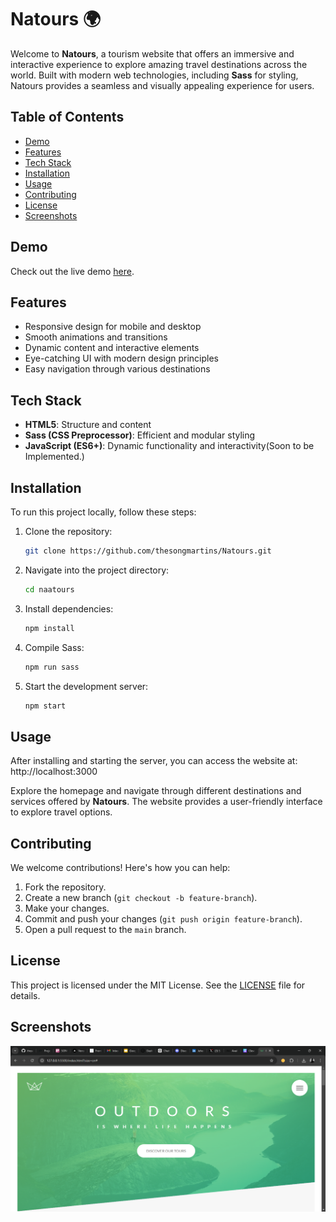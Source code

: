 # Natours 🌍

Welcome to **Natours**, a tourism website that offers an immersive and interactive experience to explore amazing travel destinations across the world. Built with modern web technologies, including **Sass** for styling, Natours provides a seamless and visually appealing experience for users.

## Table of Contents

- [Demo](#demo)
- [Features](#features)
- [Tech Stack](#tech-stack)
- [Installation](#installation)
- [Usage](#usage)
- [Contributing](#contributing)
- [License](#license)
- [Screenshots](#screenshots)

## Demo

Check out the live demo [here](https://natours-byone.vercel.app/).

## Features

- Responsive design for mobile and desktop
- Smooth animations and transitions
- Dynamic content and interactive elements
- Eye-catching UI with modern design principles
- Easy navigation through various destinations

## Tech Stack

- **HTML5**: Structure and content
- **Sass (CSS Preprocessor)**: Efficient and modular styling
- **JavaScript (ES6+)**: Dynamic functionality and interactivity(Soon to be Implemented.)

## Installation

To run this project locally, follow these steps:

1. Clone the repository:

   ```bash
   git clone https://github.com/thesongmartins/Natours.git
   ```

2. Navigate into the project directory:

   ```bash
   cd naatours
   ```

3. Install dependencies:

   ```bash
   npm install
   ```

4. Compile Sass:

   ```bash
   npm run sass
   ```

5. Start the development server:
   ```bash
   npm start
   ```

## Usage

After installing and starting the server, you can access the website at:
http://localhost:3000

Explore the homepage and navigate through different destinations and services offered by **Natours**. The website provides a user-friendly interface to explore travel options.

## Contributing

We welcome contributions! Here's how you can help:

1. Fork the repository.
2. Create a new branch (`git checkout -b feature-branch`).
3. Make your changes.
4. Commit and push your changes (`git push origin feature-branch`).
5. Open a pull request to the `main` branch.

## License

This project is licensed under the MIT License. See the [LICENSE](./LICENSE) file for details.

## Screenshots

![Naatours Homepage](img/Homepage-screenshot.png)
